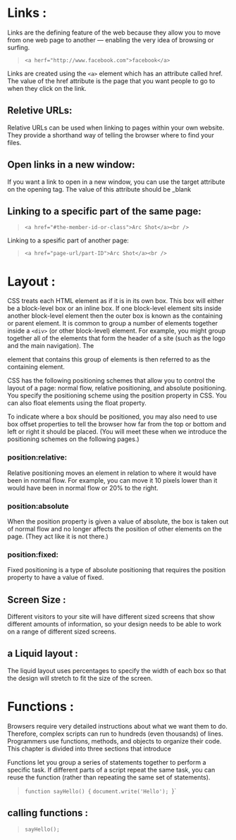 # Links :

Links are the defining feature of the web because they allow you to move from one web page to another — enabling the very idea of browsing or surfing.

> `<a herf="http://www.facebook.com">facebook</a>`

Links are created using the `<a>` element which has an attribute called href. The value of the href attribute is the page that you want people to go to when they click on the link.


## Reletive URLs:

Relative URLs can be used when linking to pages within your own website. They provide a shorthand way of telling the browser where to find your files.

## Open links in a new window:

If you want a link to open in a new window, you can use the target attribute on the opening <a> tag. The value of this attribute should be _blank

## Linking to a specific part of the same page:

> `<a href="#the-member-id-or-class">Arc Shot</a><br /> `

Linking to a spesific part of another page:

> `<a href="page-url/part-ID">Arc Shot</a><br /> `

# Layout :

CSS treats each HTML element as if it is in its own box. This box will either be a block-level box or an inline box.
If one block-level element sits inside another block-level element then the outer box is known as the containing or parent element.
It is common to group a number of elements together inside a `<div>` (or other block-level) element. For example, you might group together all of the elements that form the header of a site (such as the logo and the main navigation). The <div> element that contains this group of elements is then referred to as the containing element.


CSS has the following positioning schemes that allow you to control the layout of a page: normal flow, relative positioning, and absolute positioning. You specify the positioning scheme using the position property in CSS. You can also float elements using the float property.

To indicate where a box should be positioned, you may also need to use box offset properties to tell the browser how far from the top or bottom and left or right it should be placed. (You will meet these when we introduce the positioning schemes on the following pages.)

### position:relative:

Relative positioning moves an element in relation to where it would have been in normal flow.
For example, you can move it 10 pixels lower than it would have been in normal flow or 20% to the right.


### position:absolute

When the position property is given a value of absolute, the box is taken out of normal flow and no longer affects the position of other elements on the page. (They act like it is not there.) 

### position:fixed:

Fixed positioning is a type of absolute positioning that requires the position property to have a value of fixed.

## Screen Size :

Different visitors to your site will have different sized screens that show different amounts of information, so your design needs to be able to work on a range of different sized screens.

## a Liquid layout :

The liquid layout uses percentages to specify the width of each box so that the design will stretch to fit the size of the screen.


# Functions :

Browsers require very detailed instructions about what we want them to do. Therefore, complex scripts can run to hundreds (even thousands) of lines. Programmers use functions, methods, and objects to organize their code. This chapter is divided into three sections that introduce

Functions let you group a series of statements together to perform a specific task. If different parts of a script repeat the same task, you can reuse the function (rather than repeating the same set of statements). 

> `function sayHello() {`
> `document.write('Hello');
> `}`

## calling functions :

> `sayHello();`


